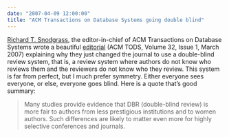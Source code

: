 ```yaml
---
date: "2007-04-09 12:00:00"
title: "ACM Transactions on Database Systems going double blind"
---
```




[Richard T. Snodgrass](http://www.cs.arizona.edu/~rts/), the editor-in-chief of ACM Transactions on Database Systems wrote a beautiful [editorial](http://dl.acm.org/citation.cfm?id=1206049.1206050&amp;coll=ACM&amp;dl=ACM&amp;idx=1206049&amp;part=periodical&amp;WantType=periodical&amp;title=ACM%2520Transactions%2520on%2520Database%2520Systems%2520%2528TODS%2529) (ACM TODS, Volume 32, Issue 1, March 2007) explaining why they just changed the journal to use a double-blind review system, that is, a review system where authors do not know who reviews them and the reviewers do not know who they review. This system is far from perfect, but I much prefer symmetry. Either everyone sees everyone, or else, everyone goes blind. Here is a quote that&rsquo;s good summary:

>  Many studies provide evidence that DBR (double-blind review) is more fair to authors from less prestigious institutions and to women authors. Such differences are likely to matter even more for highly selective conferences and journals.

